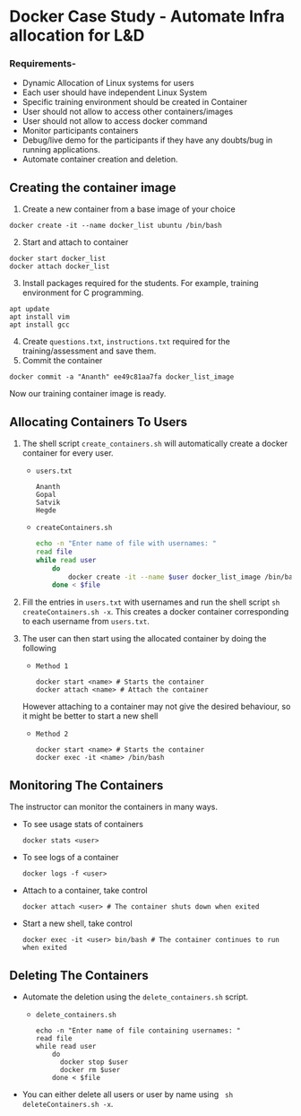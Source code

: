# **Docker Case Study** - Automate Infra allocation for L&D

### **Requirements**-
- Dynamic Allocation of Linux systems for users
- Each user should have independent Linux System
- Specific training environment should be created in Container
- User should not allow to access other containers/images
- User should not allow to access docker command
- Monitor participants containers
- Debug/live demo for the participants if they have any doubts/bug in running applications. 
- Automate container creation and deletion.

## Creating the container image 
1. Create a new container from a base image of your choice

`docker create -it --name docker_list ubuntu /bin/bash`

2. Start and attach to container

```
docker start docker_list
docker attach docker_list
```

3. Install packages required for the students. For example, training environment for C programming. 

```
apt update
apt install vim
apt install gcc
```

4. Create `questions.txt`, `instructions.txt` required for the training/assessment and save them.
5. Commit the container 

`docker commit -a "Ananth" ee49c81aa7fa docker_list_image`

Now our training container image is ready.


## Allocating Containers To Users
1.  The shell script `create_containers.sh` will automatically create a docker container for every user.

    - `users.txt`
        ```
        Ananth
        Gopal
        Satvik
        Hegde
        ```
    - `createContainers.sh`
        ```sh
        echo -n "Enter name of file with usernames: "
        read file
        while read user
            do 
                docker create -it --name $user docker_list_image /bin/bash
            done < $file
        ```
2.  Fill the entries in `users.txt` with usernames and run the shell script `sh createContainers.sh -x`. This creates a docker container corresponding to each username from `users.txt`.
3.  The user can then start using the allocated container by doing the following

     - `Method 1`   
        ```
        docker start <name> # Starts the container
        docker attach <name> # Attach the container
        ```
        
    However attaching to a container may not give the desired behaviour, so it might be better to start a new shell
    
    - `Method 2`       
        ```
        docker start <name> # Starts the container
        docker exec -it <name> /bin/bash
        ```
        

## Monitoring The Containers
The instructor can monitor the containers in many ways. 
- To see usage stats of containers

  `docker stats <user>`
- To see logs of a container 

  `docker logs -f <user>`
- Attach to a container, take control 

  `docker attach <user> # The container shuts down when exited`
- Start a new shell, take control 

  `docker exec -it <user> bin/bash # The container continues to run when exited`
 

## Deleting The Containers
- Automate the deletion using the `delete_containers.sh` script.

    - `delete_containers.sh`
        ``` 
        echo -n "Enter name of file containing usernames: "
        read file
        while read user
            do
              docker stop $user  
              docker rm $user
            done < $file
        ```
- You can either delete all users or user by name using ` sh deleteContainers.sh -x`.
